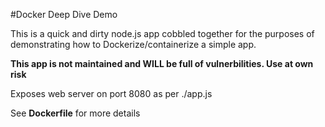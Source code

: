 #Docker Deep Dive Demo

This is a quick and dirty node.js app cobbled together for the purposes of demonstrating how to Dockerize/containerize a simple app.

**This app is not maintained and WILL be full of vulnerbilities. Use at own risk**

Exposes web server on port 8080 as per ./app.js

See **Dockerfile** for more details
